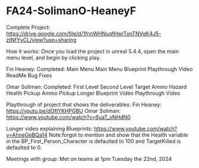 # FA24-SolimanO-HeaneyF

Complete Project: https://drive.google.com/file/d/1fnnWHNuqfHwITxnTNVgK4J5-ztNfYyCL/view?usp=sharing

How it works: Once you load the project in unreal 5.4.4, open the main menu level, and begin by clicking play. 

Fin Heaney:
Completed:
        Main Menu
        Main Menu Blueprint
        Playthrough Video
        ReadMe
        Bug Fixes

Omar Soliman:
Completed:
        First Level
        Second Level
        Target
        Ammo
        Hazard
        Health Pickup
        Ammo Pickup
        Longer Blueprint Video
Playthrough Video
                
Playthrough of project that shows the deliverables:
Fin Heaney: https://youtu.be/dOfIYKHPGBU
Omar Soliman: https://www.youtube.com/watch?v=6uaT_vNHdN0

Longer video explaining Blueprints: https://www.youtube.com/watch?v=AhneGeBQa14
Note:forgot to mention and show that the Health variable in the BP_First_Person_Character is defaulted to 100 and TargetKilled is defaulted to 0.

Meetings with group:
Met on teams at 1pm Tuesday the 22nd, 2024

